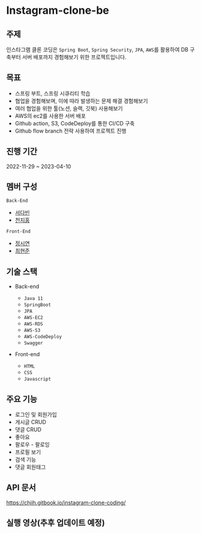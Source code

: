 # Instagram-clone-be

## 주제
인스타그램 클론 코딩은 `Spring Boot`, `Spring Security`, `JPA`, `AWS`를 활용하여 DB 구축부터 서버 배포까지 경험해보기 위한 프로젝트입니다.

## 목표
- 스프링 부트, 스프링 시큐리티 학습
- 협업을 경험해보며, 이에 따라 발생하는 문제 해결 경험해보기
- 여러 협업을 위한 툴(노션, 슬랙, 깃북) 사용해보기
- AWS의 ec2를 사용한 서버 배포
- Github action, S3, CodeDeploy를 통한 CI/CD 구축
- Github flow branch 전략 사용하여 프로젝트 진행

## 진행 기간
2022-11-29 ~ 2023-04-10

## 멤버 구성
`Back-End`
- [서다빈](https://github.com/seoseoseodabin)
- [천지홍](https://github.com/chjih)

`Front-End`
- [정시연](https://github.com/chj0220)
- [최현준](https://github.com/siyeon117)

## 기술 스택
- Back-end
  - `Java 11`
  - `SpringBoot`
  - `JPA`
  - `AWS-EC2`
  - `AWS-RDS`
  - `AWS-S3`
  - `AWS-CodeDeploy`
  - `Swagger`
  
- Front-end
  - `HTML`
  - `CSS`
  - `Javascript`

## 주요 기능
- 로그인 및 회원가입
- 게시글 CRUD
- 댓글 CRUD
- 좋아요
- 팔로우 - 팔로잉
- 프로필 보기
- 검색 기능
- 댓글 회원태그

## API 문서
https://chjih.gitbook.io/instagram-clone-coding/

## 실행 영상(추후 업데이트 예정)
